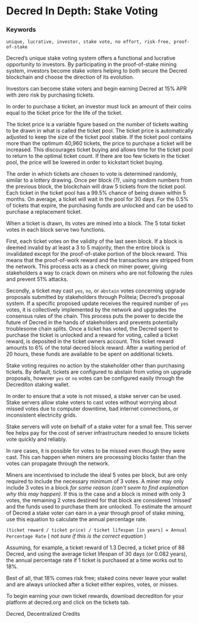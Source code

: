 # Decred In Depth: Stake Voting

### Keywords
    unique, lucrative, investor, stake vote, no effort, risk-free, proof-of-stake

Decred’s unique stake voting system offers a functional and lucrative opportunity to investors. By participating in the proof-of-stake mining system, investors become stake voters helping to both secure the Decred blockchain and choose the direction of its evolution.

Investors can become stake voters and begin earning Decred at 15% APR with zero risk by purchasing tickets.

In order to purchase a ticket, an investor must lock an amount of their coins equal to the ticket price for the life of the ticket.

The ticket price is a variable figure based on the number of tickets waiting to be drawn in what is called the ticket pool. The ticket price is automatically adjusted to keep the size of the ticket pool stable. If the ticket pool contains more than the optimum 40,960 tickets, the price to purchase a ticket will be increased. This discourages ticket buying and allows time for the ticket pool to return to the optimal ticket count. If there are too few tickets in the ticket pool, the price will be lowered in order to kickstart ticket buying.

The order in which tickets are chosen to vote is determined randomly, similar to a lottery drawing. Once per block *(?)*, using random numbers from the previous block, the blockchain will draw 5 tickets from the ticket pool.
Each ticket in the ticket pool has a 99.5% chance of being drawn within 5 months. On average, a ticket will wait in the pool for 30 days. For the 0.5% of tickets that expire, the purchasing funds are unlocked and can be used to purchase a replacement ticket.

When a ticket is drawn, its votes are mined into a block. The 5 total ticket votes in each block serve two functions.

First, each ticket votes on the validity of the last seen block. If a block is deemed invalid by at least a 3 to 5 majority, then the entire block is invalidated except for the proof-of-stake portion of the block reward. This means that the proof-of-work reward and the transactions are stripped from the network. This process acts as a check on miner power, giving stakeholders a way to crack down on miners who are not following the rules and prevent 51% attacks.

Secondly, a ticket may cast `yes`, `no`, or `abstain` votes concerning upgrade proposals submitted by stakeholders through Politeia; Decred’s proposal system.
If a specific proposed update receives the required number of `yes` votes, it is collectively implemented by the network and upgrades the consensus rules of the chain. This process puts the power to decide the future of Decred in the hands of stakeholders and prevents potentially troublesome chain splits.
Once a ticket has voted, the Decred spent to purchase the ticket is unlocked and a reward for voting, called a ticket reward, is deposited in the ticket owners account. This ticket reward amounts to 6% of the total decred block reward. After a waiting period of 20 hours, these funds are available to be spent on additional tickets.

Stake voting requires no action by the stakeholder other than purchasing tickets. By default, tickets are configured to abstain from voting on upgrade proposals, however `yes` or `no` votes can be configured easily through the Decrediton staking wallet.

In order to ensure that a vote is not missed, a stake server can be used.
Stake servers allow stake voters to cast votes without worrying about missed votes due to computer downtime, bad internet connections, or inconsistent electricity grids.

Stake servers will vote on behalf of a stake voter for a small fee. This server fee helps pay for the cost of server infrastructure needed to ensure tickets vote quickly and reliably.

In rare cases, it is possible for votes to be missed even though they were cast. This can happen when miners are processing blocks faster than the votes can propagate through the network.

Miners are incentivised to include the ideal 5 votes per block, but are only required to include the necessary minimum of 3 votes. A miner may only include 3 votes in a block *for some reason (can't seem to find explanation why this may happen)*. If this is the case and a block is mined with only 3 votes, the remaining 2 votes destined for that block are considered ‘missed’ and the funds used to purchase them are unlocked.
To estimate the amount of Decred a stake voter can earn in a year through proof of stake mining, use this equation to calculate the annual percentage rate.

`(ticket reward / ticket price) / ticket lifespan [in years] = Annual Percentage Rate` ( *not sure if this is the correct equation* )

Assuming, for example, a ticket reward of 1.3 Decred, a ticket price of 88 Decred, and using the average ticket lifespan of 30 days (or 0.082 years), the annual percentage rate if 1 ticket is purchased at a time works out to 18%.

Best of all, that 18% comes risk free; staked coins never leave your wallet and are always unlocked after a ticket either expires, votes, or misses.

To begin earning your own ticket rewards, download decrediton for your 
platform at decred.org and click on the tickets tab.

Decred, Decentralized Credits
